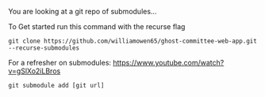 You are looking at a git repo of submodules... 

To Get started run this command with the recurse flag

`git clone https://github.com/williamowen65/ghost-committee-web-app.git --recurse-submodules`

For a refresher on submodules:  https://www.youtube.com/watch?v=gSlXo2iLBros

`git submodule add [git url]`